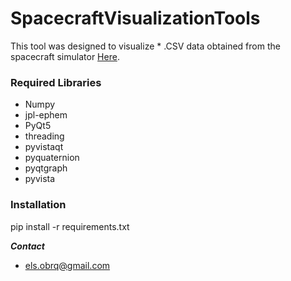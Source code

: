 # SpacecraftVisualizationTools

This tool was designed to visualize * .CSV data obtained from the spacecraft simulator [Here](https://github.com/spel-uchile/SpacecraftSimulator).


### Required Libraries
 - Numpy
 - jpl-ephem
 - PyQt5
 - threading
 - pyvistaqt
 - pyquaternion
 - pyqtgraph
 - pyvista
 
### Installation

pip install -r requirements.txt
 
***Contact***

- els.obrq@gmail.com